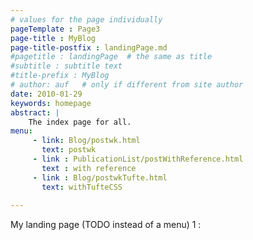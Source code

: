 ```yaml
---
# values for the page individually 
pageTemplate : Page3 
page-title : MyBlog
page-title-postfix : landingPage.md
#pagetitle : landingPage  # the same as title 
#subtitle : subtitle text
#title-prefix : MyBlog
# author: auf   # only if different from site author
date: 2010-01-29
keywords: homepage
abstract: | 
    The index page for all. 
menu: 
     - link: Blog/postwk.html
       text: postwk
     - link : PublicationList/postWithReference.html
       text : with reference
     - link : Blog/postwkTufte.html
       text: withTufteCSS 
     
---
```


My landing page (TODO instead of a menu) 1 : 

